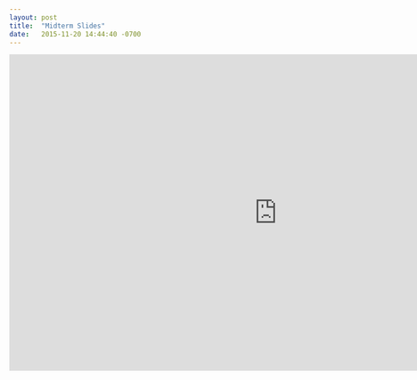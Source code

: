 ```yaml
---
layout: post
title:  "Midterm Slides"
date:   2015-11-20 14:44:40 -0700
---
```


<iframe src="https://docs.google.com/presentation/d/1iUG1su_l69cBXkpQ2xnd2DRn8rPZsPOkl8lN5y7xVZM/embed?start=false&amp;loop=false&amp;delayms=3000" frameborder="0" width="960" height="569" allowfullscreen="true" mozallowfullscreen="true" webkitallowfullscreen="true"></iframe>